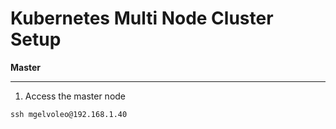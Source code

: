 # Kubernetes Multi Node Cluster Setup

**Master**

---

1. Access the master node

```
ssh mgelvoleo@192.168.1.40
```